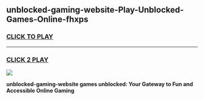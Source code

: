 
## unblocked-gaming-website-Play-Unblocked-Games-Online-fhxps
<h3>
<a href="https://premium76.site?title=unblocked-gaming-website&ref=25A">CLICK TO PLAY</a></h3>
<hr>

<h3>
<a href="https://premium76.site?title=unblocked-gaming-website&ref=25A">CLICK 2 PLAY</a>
  
</h3>

<a href="https://premium76.site?title=unblocked-gaming-website&ref=25A"><img src="https://clearcache.store/games.png"></a>


**unblocked-gaming-website games unblocked: Your Gateway to Fun and Accessible Online Gaming**

